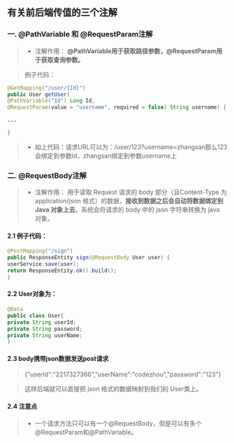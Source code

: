## 有关前后端传值的三个注解
### 一. @PathVariable 和 @RequestParam注解
> - 注解作用：
> **@PathVariable用于获取路径参数，@RequestParam用于获取查询参数。**

> 例子代码：
```java
@GetMapping("/user/{Id}")
public User getUser( 
@PathVariable("Id") Long Id,
@RequestParam(value = "username", required = false) String username) {

...

}
```
> - 如上代码：请求URL可以为：/user/123?username=zhangsan那么123会绑定到参数Id，zhangsan绑定到参数username上

### 二. @RequestBody注解
> - 注解作用：
> 用于读取 Request 请求的 body 部分（且Content-Type 为 application/json 格式）的数据，**接收到数据之后会自动将数据绑定到 Java 对象上去**。系统会将请求的 body 中的 json 字符串转换为 java 对象。

#### 2.1 例子代码：
```java
@PostMapping("/sign")
public ResponseEntity sign(@RequestBody User user) {
userService.save(user);
return ResponseEntity.ok().build();
}
```
#### 2.2 User对象为：
```java
@Data
public class User{
private String userId;
private String password;
private String userName;
}
```
#### 2.3 body携带json数据发送post请求
> {"userId":"2217327366","userName":"codezhou","password":"123"}

> 这样后端就可以直接把 json 格式的数据映射到我们的 User类上。

#### 2.4 注意点
> - 一个请求方法只可以有一个@RequestBody，但是可以有多个@RequestParam和@PathVariable。 